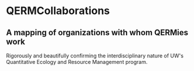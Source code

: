 # QERMCollaborations
## A mapping of organizations with whom QERMies work

Rigorously and beautifully confirming the interdisciplinary nature of UW's Quantitative Ecology and Resource Management program.
